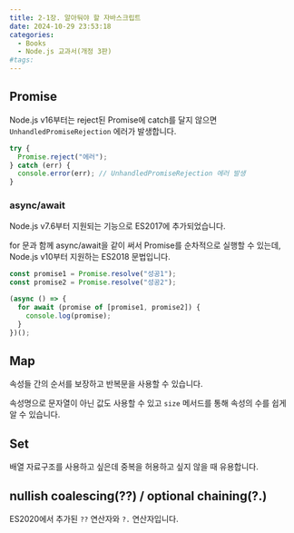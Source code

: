 ```yaml
---
title: 2-1장. 알아둬야 할 자바스크립트
date: 2024-10-29 23:53:18
categories:
  - Books
  - Node.js 교과서(개정 3판)
#tags:
---
```

## Promise

Node.js v16부터는 reject된 Promise에 catch를 달지 않으면 `UnhandledPromiseRejection` 에러가 발생합니다.

```js
try {
  Promise.reject("에러");
} catch (err) {
  console.error(err); // UnhandledPromiseRejection 에러 발생
}
```

### async/await

Node.js v7.6부터 지원되는 기능으로 ES2017에 추가되었습니다.

for 문과 함께 async/await을 같이 써서 Promise를 순차적으로 실행할 수 있는데, Node.js v10부터 지원하는 ES2018 문법입니다.

```js
const promise1 = Promise.resolve("성공1");
const promise2 = Promise.resolve("성공2");

(async () => {
  for await (promise of [promise1, promise2]) {
    console.log(promise);
  }
})();
```

## Map

속성들 간의 순서를 보장하고 반복문을 사용할 수 있습니다.

속성명으로 문자열이 아닌 값도 사용할 수 있고 `size` 메서드를 통해 속성의 수를 쉽게 알 수 있습니다.

## Set

배열 자료구조를 사용하고 싶은데 중복을 허용하고 싶지 않을 때 유용합니다.

## nullish coalescing(??) / optional chaining(?.)

ES2020에서 추가된 `??` 연산자와 `?.` 연산자입니다.
